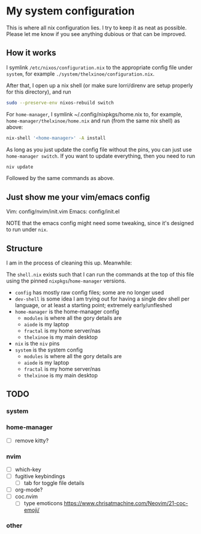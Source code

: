 # My system configuration

This is where all nix configuration lies. I try to keep it as neat as
possible. Please let me know if you see anything dubious or that can
be improved.

## How it works

I symlink `/etc/nixos/configuration.nix` to the appropriate config
file under `system`, for example `./system/thelxinoe/configuration.nix`.

After that, I open up a nix shell (or make sure lorri/direnv are setup
properly for this directory), and run

```sh
sudo --preserve-env nixos-rebuild switch
```

For `home-manager`, I symlink ~/.config/nixpkgs/home.nix to, for example,
`home-manager/thelxinoe/home.nix` and run (from the same nix shell) as
above:

```sh
nix-shell '<home-manager>' -A install
```

As long as you just update the config file without the pins, you can
just use `home-manager switch`. If you want to update everything, then
you need to run

```sh
niv update
```

Followed by the same commands as above.

## Just show me your vim/emacs config

Vim: config/nvim/init.vim
Emacs: config/init.el


NOTE that the emacs config might need some tweaking, since it's designed
to run under `nix`.

## Structure

I am in the process of cleaning this up. Meanwhile:

The `shell.nix` exists such that I can run the commands at the top of this
file using the pinned `nixpkgs`/`home-manager` versions.

- `config` has mostly raw config files; some are no longer used
- `dev-shell` is some idea I am trying out for having a single dev shell per language, or at least a starting point; extremely early/unfleshed
- `home-manager` is the home-manager config
  - `modules` is where all the gory details are
  - `aiode` is my laptop
  - `fractal` is my home server/nas
  - `thelxinoe` is my main desktop
- `nix` is the `niv` pins
- `system` is the system config
  - `modules` is where all the gory details are
  - `aiode` is my laptop
  - `fractal` is my home server/nas
  - `thelxinoe` is my main desktop

## TODO

### system

### home-manager

- [ ] remove kitty?

### nvim

- [ ] which-key
- [ ] fugitive keybindings
  - [ ] tab for toggle file details
- [ ] org-mode?
- [ ] coc.nvim
  - [ ] type emoticons https://www.chrisatmachine.com/Neovim/21-coc-emoji/

### other
